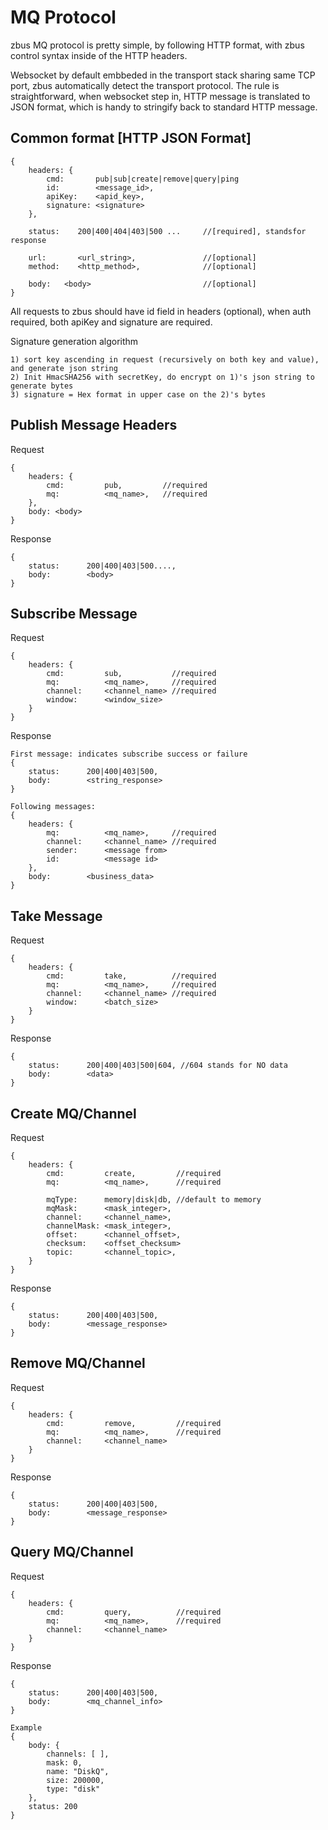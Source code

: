 

# MQ Protocol

zbus MQ protocol is pretty simple, by following HTTP format, with zbus control syntax inside of the HTTP headers.

Websocket by default embbeded in the transport stack sharing same TCP port, zbus automatically detect the transport protocol.
The rule is straightforward, when websocket step in, HTTP message is translated to JSON format, which is handy to stringify back to
standard HTTP message.


## Common format [HTTP JSON Format]

	{ 
		headers: {
			cmd:       pub|sub|create|remove|query|ping    
			id:        <message_id>,
			apiKey:    <apid_key>,
			signature: <signature>
		},

		status:    200|400|404|403|500 ...     //[required], standsfor response

		url:       <url_string>,               //[optional]
		method:    <http_method>,              //[optional] 
		
		body:   <body>                         //[optional]
	} 

All requests to zbus should have id field in headers (optional), when auth required, both apiKey and signature are required.

Signature generation algorithm

	1) sort key ascending in request (recursively on both key and value), and generate json string
	2) Init HmacSHA256 with secretKey, do encrypt on 1)'s json string to generate bytes
	3) signature = Hex format in upper case on the 2)'s bytes

## Publish Message Headers

Request

	{
		headers: {
			cmd:         pub,         //required
			mq:          <mq_name>,   //required  
		},
		body: <body>
	}

Response

	{
		status:      200|400|403|500....,    
		body:        <body> 
	}

## Subscribe Message 

Request

	{
		headers: {
			cmd:         sub,           //required
			mq:          <mq_name>,     //required  
			channel:     <channel_name> //required
			window:      <window_size>
		}
	}

Response

	First message: indicates subscribe success or failure
	{
		status:      200|400|403|500,    
		body:        <string_response> 
	}

	Following messages:
	{
		headers: {
			mq:          <mq_name>,     //required  
			channel:     <channel_name> //required
			sender:      <message from>
			id:          <message id>
		}, 
		body:        <business_data>
	}

## Take Message 

Request

	{
		headers: {
			cmd:         take,          //required
			mq:          <mq_name>,     //required 
			channel:     <channel_name> //required
			window:      <batch_size>
		} 
	}

Response

	{
		status:      200|400|403|500|604, //604 stands for NO data   
		body:        <data> 
	}


## Create MQ/Channel 

Request

	{
		headers: {
			cmd:         create,         //required
			mq:          <mq_name>,      //required

			mqType:      memory|disk|db, //default to memory
			mqMask:      <mask_integer>,
			channel:     <channel_name>,
			channelMask: <mask_integer>,
			offset:      <channel_offset>,
			checksum:    <offset_checksum>
			topic:       <channel_topic>, 
		} 
	}

Response

	{
		status:      200|400|403|500,    
		body:        <message_response> 
	}

## Remove MQ/Channel 

Request

	{
		headers: {
			cmd:         remove,         //required
			mq:          <mq_name>,      //required 
			channel:     <channel_name> 
		} 
	}

Response

	{
		status:      200|400|403|500,    
		body:        <message_response> 
	}


## Query MQ/Channel 

Request

	{
		headers: {
			cmd:         query,          //required
			mq:          <mq_name>,      //required 
			channel:     <channel_name> 
		} 
	}

Response

	{
		status:      200|400|403|500,    
		body:        <mq_channel_info> 
	}
    
	Example
	{
		body: {
			channels: [ ],
			mask: 0,
			name: "DiskQ",
			size: 200000,
			type: "disk"
		},
		status: 200
	}

